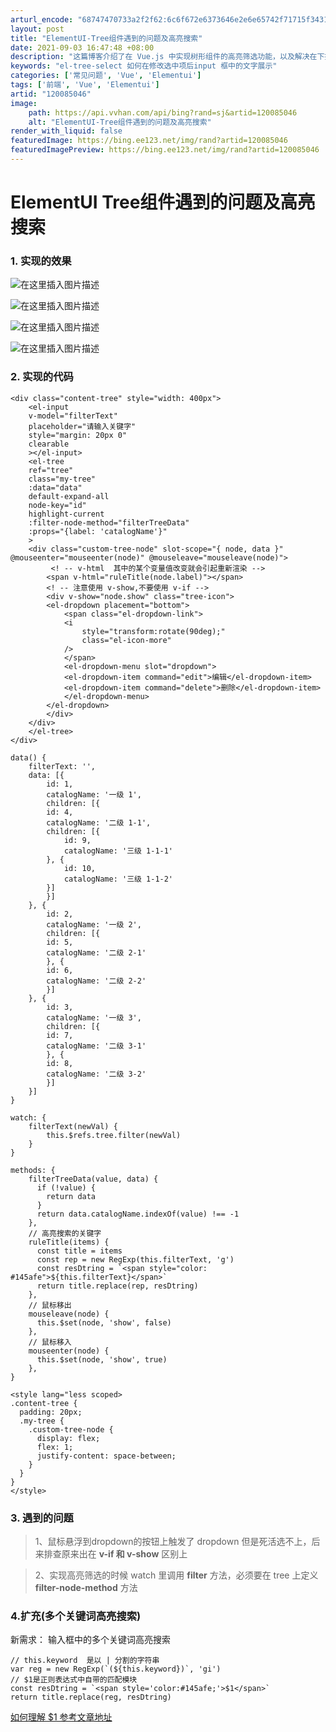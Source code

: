```yaml
---
arturl_encode: "68747470733a2f2f62:6c6f672e6373646e2e6e65742f71715f34313533303831362f:61727469636c652f64657461696c732f313230303835303436"
layout: post
title: "ElementUI-Tree组件遇到的问题及高亮搜索"
date: 2021-09-03 16:47:48 +08:00
description: "这篇博客介绍了在 Vue.js 中实现树形组件的高亮筛选功能，以及解决在下拉菜单中由于v-if和v-"
keywords: "el-tree-select 如何在修改选中项后input 框中的文字展示"
categories: ['常见问题', 'Vue', 'Elementui']
tags: ['前端', 'Vue', 'Elementui']
artid: "120085046"
image:
    path: https://api.vvhan.com/api/bing?rand=sj&artid=120085046
    alt: "ElementUI-Tree组件遇到的问题及高亮搜索"
render_with_liquid: false
featuredImage: https://bing.ee123.net/img/rand?artid=120085046
featuredImagePreview: https://bing.ee123.net/img/rand?artid=120085046
---
```


# ElementUI Tree组件遇到的问题及高亮搜索

### 1. 实现的效果

![在这里插入图片描述](https://i-blog.csdnimg.cn/blog_migrate/b70bbafffd1015c265528918c8382d3a.png#pic_center)
  
![在这里插入图片描述](https://i-blog.csdnimg.cn/blog_migrate/cae8d05af31506768f3cd9fdc514039e.png#pic_center)
  
![在这里插入图片描述](https://i-blog.csdnimg.cn/blog_migrate/d84cb6d135823beb9d14e618990ebae6.png#pic_center)
  
![在这里插入图片描述](https://i-blog.csdnimg.cn/blog_migrate/a425718e6e54b51de78cba19dc6ebcc6.png#pic_center)

### 2. 实现的代码

```
<div class="content-tree" style="width: 400px">
    <el-input
    v-model="filterText"
    placeholder="请输入关键字"
    style="margin: 20px 0"
    clearable
    ></el-input>
    <el-tree
    ref="tree"
    class="my-tree"
    :data="data"
    default-expand-all
    node-key="id"
    highlight-current
    :filter-node-method="filterTreeData"
    :props="{label: 'catalogName'}"
    >
    <div class="custom-tree-node" slot-scope="{ node, data }" @mouseenter="mouseenter(node)" @mouseleave="mouseleave(node)">
    	 <! -- v-html  其中的某个变量值改变就会引起重新渲染 -->
        <span v-html="ruleTitle(node.label)"></span>
        <! -- 注意使用 v-show,不要使用 v-if -->
        <div v-show="node.show" class="tree-icon">
        <el-dropdown placement="bottom">
            <span class="el-dropdown-link">
            <i
                style="transform:rotate(90deg);"
                class="el-icon-more"
            />
            </span>
            <el-dropdown-menu slot="dropdown">
            <el-dropdown-item command="edit">编辑</el-dropdown-item>
            <el-dropdown-item command="delete">删除</el-dropdown-item>
            </el-dropdown-menu>
        </el-dropdown>
        </div>
    </div>
    </el-tree>
</div>

```

```
data() {
    filterText: '',
    data: [{
        id: 1,
        catalogName: '一级 1',
        children: [{
        id: 4,
        catalogName: '二级 1-1',
        children: [{
            id: 9,
            catalogName: '三级 1-1-1'
        }, {
            id: 10,
            catalogName: '三级 1-1-2'
        }]
        }]
    }, {
        id: 2,
        catalogName: '一级 2',
        children: [{
        id: 5,
        catalogName: '二级 2-1'
        }, {
        id: 6,
        catalogName: '二级 2-2'
        }]
    }, {
        id: 3,
        catalogName: '一级 3',
        children: [{
        id: 7,
        catalogName: '二级 3-1'
        }, {
        id: 8,
        catalogName: '二级 3-2'
        }]
    }]
}

```

```
watch: {
    filterText(newVal) {
        this.$refs.tree.filter(newVal)
    }
}

```

```
methods: {
    filterTreeData(value, data) {
      if (!value) {
        return data
      }
      return data.catalogName.indexOf(value) !== -1
    },
    // 高亮搜索的关键字
    ruleTitle(items) {
      const title = items
      const rep = new RegExp(this.filterText, 'g')
      const resDtring = `<span style="color: #145afe">${this.filterText}</span>`
      return title.replace(rep, resDtring)
    },
    // 鼠标移出
    mouseleave(node) {
      this.$set(node, 'show', false)
    },
    // 鼠标移入
    mouseenter(node) {
      this.$set(node, 'show', true)
    },
}

```

```
<style lang="less scoped>
.content-tree {
  padding: 20px;
  .my-tree {
    .custom-tree-node {
      display: flex;
      flex: 1;
      justify-content: space-between;
    }
  }
}
</style>

```

### 3. 遇到的问题

> 1、鼠标悬浮到dropdown的按钮上触发了 dropdown 但是死活选不上，后来排查原来出在
> **v-if 和 v-show**
> 区别上

> 2、实现高亮筛选的时候 watch 里调用
> **filter**
> 方法，必须要在 tree 上定义
> **filter-node-method**
> 方法

### 4.扩充(多个关键词高亮搜索)

新需求： 输入框中的多个关键词高亮搜索

```
// this.keyword  是以 | 分割的字符串
var reg = new RegExp(`(${this.keyword})`, 'gi')
// $1是正则表达式中自带的匹配模块
const resDtring = `<span style='color:#145afe;'>$1</span>`
return title.replace(reg, resDtring)

```

[如何理解 $1 参考文章地址](https://www.h5w3.com/143858.html)